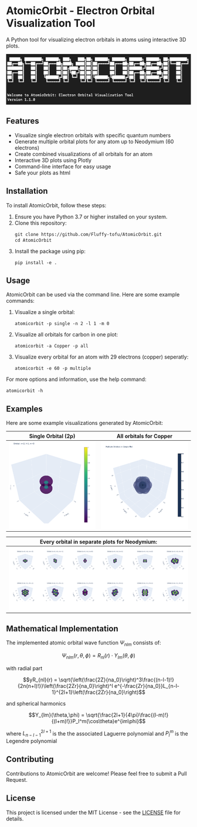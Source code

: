 # AtomicOrbit - Electron Orbital Visualization Tool

A Python tool for visualizing electron orbitals in atoms using interactive 3D plots.

![AtomicOrbit Logo](https://github.com/Fluffy-tofu/AtomicOrbit/blob/main/images/logo_atomicorbit_bigger.png)

## Features

- Visualize single electron orbitals with specific quantum numbers
- Generate multiple orbital plots for any atom up to Neodymium (60 electrons)
- Create combined visualizations of all orbitals for an atom
- Interactive 3D plots using Plotly
- Command-line interface for easy usage
- Safe your plots as html

## Installation

To install AtomicOrbit, follow these steps:

1. Ensure you have Python 3.7 or higher installed on your system.
2. Clone this repository:
   ```
   git clone https://github.com/Fluffy-tofu/AtomicOrbit.git
   cd AtomicOrbit
   ```
3. Install the package using pip:
   ```
   pip install -e .
   ```

## Usage

AtomicOrbit can be used via the command line. Here are some example commands:

1. Visualize a single orbital:
   ```
   atomicorbit -p single -n 2 -l 1 -m 0
   ```

2. Visualize all orbitals for carbon in one plot:
   ```
   atomicorbit -a Copper -p all
   ```

3. Visualize every orbital for an atom with 29 electrons (copper) seperatly:
   ```
   atomicorbit -e 60 -p multiple
   ```

For more options and information, use the help command:
```
atomicorbit -h
```

## Examples

Here are some example visualizations generated by AtomicOrbit:


|   Single Orbital (2p)       | All orbitals for Copper     |
|---------------|---------------|
| <img src="https://github.com/Fluffy-tofu/AtomicOrbit/blob/main/images/Bildschirmfoto%202024-10-17%20um%2007.51.23.png" alt="Image 1" width="300"/> | <img src="https://github.com/Fluffy-tofu/AtomicOrbit/blob/main/images/Bildschirmfoto%202024-10-17%20um%2007.55.20.png" alt="Image 2" width="300"/> |

| Every orbital in separate plots for Neodymium: |
|-----------------------------------------------|
| <img src="https://github.com/Fluffy-tofu/AtomicOrbit/blob/main/images/Bildschirmfoto%202024-10-17%20um%2008.22.47.png" alt="Multiple Orbitals" width="600"/> |

## Mathematical Implementation
The implemented atomic orbital wave function $\Psi_{nlm}$ consists of:
```math
\Psi_{nlm}(r,\theta,\phi) = R_{nl}(r) \cdot Y_{lm}(\theta,\phi)
```
with radial part
```math
yR_{nl}(r) = \sqrt{\left(\frac{2Z}{na_0}\right)^3\frac{(n-l-1)!}{2n(n+l)!}}\left(\frac{2Zr}{na_0}\right)^l e^{-\frac{Zr}{na_0}}L_{n-l-1}^{2l+1}\left(\frac{2Zr}{na_0}\right)
```
and spherical harmonics
```math
Y_{lm}(\theta,\phi) = \sqrt{\frac{2l+1}{4\pi}\frac{(l-m)!}{(l+m)!}}P_l^m(\cos\theta)e^{im\phi}
```
where $L_{n-l-1}^{2l+1}$ is the the associated Laguerre polynomial and $P_l^m$ is the Legendre polynomial 
## Contributing

Contributions to AtomicOrbit are welcome! Please feel free to submit a Pull Request.

## License

This project is licensed under the MIT License - see the [LICENSE](LICENSE) file for details.

